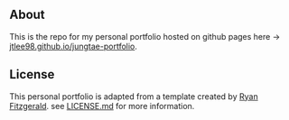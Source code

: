 ## About

This is the repo for my personal portfolio hosted on github pages here -> [jtlee98.github.io/jungtae-portfolio](jtlee98.github.io/jungtae-portfolio). 

## License

This personal portfolio is adapted from a template created by [Ryan Fitzgerald](github.com/ryanfitzgerald). see [LICENSE.md](LICENSE.md) for more information.
